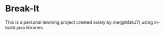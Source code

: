 # Break-It

This is a personal learning project created solely by me(@MakJ7) using in-build java libraries.
